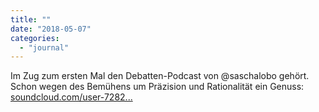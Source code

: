 ```yaml
---
title: ""
date: "2018-05-07"
categories: 
  - "journal"
---
```


Im Zug zum ersten Mal den Debatten-Podcast von @saschalobo gehört. Schon wegen des Bemühens um Präzision und Rationalität ein Genuss: [soundcloud.com/user-7282...](https://soundcloud.com/user-728223693/arbeit-und-digitalisierung-das-verschwinden-der-mittelklasse)
